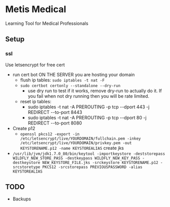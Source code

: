 # Metis Medical

Learning Tool for Medical Professionals

## Setup

### ssl
Use letsencrypt for free cert

* run cert bot ON THE SERVER you are hosting your domain
  * flush ip tables: `sudo iptables -t nat -F`
  * `sudo certbot certonly --standalone --dry-run`
    * use dry run to test if it works, remove dry-run to actually do it. If you fail when not dry running then you will be rate limited.
  * reset ip tables: 
    * sudo iptables -t nat -A PREROUTING -p tcp --dport 443 -j REDIRECT --to-port 8443
    * sudo iptables -t nat -A PREROUTING -p tcp --dport 80 -j REDIRECT --to-port 8080
* Create p12
  * `openssl pkcs12 -export -in /etc/letsencrypt/live/YOURDOMAIN/fullchain.pem -inkey /etc/letsencrypt/live/YOURDOMAIN/privkey.pem -out KEYSTORENAME.p12 -name KEYSTOREALIAS`
create jks
*  `/usr/lib/jvm/jdk1.7.0_80/bin/keytool -importkeystore -deststorepass WILDFLY_NEW_STORE_PASS -destkeypass WILDFLY_NEW_KEY_PASS -destkeystore NEW_KEYSTORE_FILE.jks -srckeystore KEYSTORENAME.p12 -srcstoretype PKCS12 -srcstorepass PREVIOUSPASSWORD -alias KEYSTOREALIAS`


## TODO

* Backups
